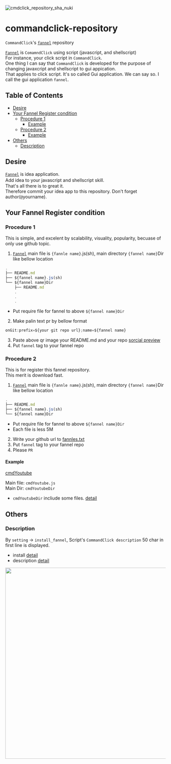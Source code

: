 ![cmdclick_repository_sha_nuki](https://user-images.githubusercontent.com/55217593/226264143-2da03394-0c9d-4d11-966d-09588a2c90d8.png)

# commandclick-repository
`CommandClick`'s [`fannel`](https://github.com/puutaro/CommandClick/blob/master/md/developer/glossary.md#fannel) repository

[`Fannel`](https://github.com/puutaro/CommandClick/blob/master/md/developer/glossary.md#fannel) is `ComamndClick` using script (javascript, and shellscript)  
For instance, your click script in `CommandClick`.   
One thing I can say that `CommandClick` is developed for the purpose of changing javaxcript and shellscript to gui appication.   
That applies to click script. It's so called Gui application. We can say so. I call the gui application `fannel`.




Table of Contents
-----------------

* [Desire](#desire)
* [Your Fannel Register condition](#your-fannel-register-condition)
  * [Procedure 1](#procedure-1)  
    * [Example](#example)
  * [Procedure 2](#procedure-2)  
    * [Example](#example)
* [Others](#others)
  * [Description](#description)


Desire
-----  

[`Fannel`](https://github.com/puutaro/CommandClick/blob/master/md/developer/glossary.md#fannel) is idea application.   
Add idea to your javascript and shellscript skill.　   
That's all there is to great it.    
Therefore commit your idea app to this repository. Don't forget author(`@`yourname).  


Your Fannel Register condition
-------------

### Procedure 1

This is simple, and excelent by scalability, visuality, popularity, becuase of only use github topic.  
<!-- Finally, fannle install process integrate this. --> 


1. [`Fannel`](https://github.com/puutaro/CommandClick/blob/master/md/developer/glossary.md#fannel) main file is `{fannle name}`.js(sh), main directory  `{fannel name}`Dir like bellow location

```kt.js
.
├── README.md
├── ${fannel name}.js(sh)
└── ${fannel name}Dir
    ├── README.md
    .
    .
    .
```

- Put require file for fannel to above `${fannel name}Dir`

2. Make palin text pr by bellow format

```js.js
onGit:prefix=${your git repo url};name=${fannel name}
```

3. Paste above qr image your README.md and your repo [sorcial preview](https://docs.github.com/en/repositories/managing-your-repositorys-settings-and-features/customizing-your-repository/customizing-your-repositorys-social-media-preview)
4. Put `fannel` tag  to your fannel repo

### Procedure 2

This is for register this fannel repository.  
This merit is download fast.

1. [`Fannel`](https://github.com/puutaro/CommandClick/blob/master/md/developer/glossary.md#fannel) main file is `{fannle name}`.js(sh), main directory  `{fannel name}`Dir like bellow location

```kt.js
.
├── README.md
├── ${fannel name}.js(sh)
└── ${fannel name}Dir
```
- Put require file for fannel to above `${fannel name}Dir`
- Each file is less 5M  

2. Write your github url to [fannles.txt](https://github.com/puutaro/commandclick-repository/blob/master/manage/fannels/input_txt_list/repo_url_list.txt)
3. Put `fannel` tag  to your fannel repo
4. Please `PR`


#### Example

[cmdYoutube](https://github.com/puutaro/commandclick-repository/blob/master/fannel/cmdYoutuberDir/README.md)  

Main file: `cmdYoutube.js`   
Main Dir: `cmdYoutubeDir`  

- `cmdYoutubeDir` incliude some files. [detail](https://github.com/puutaro/commandclick-repository/tree/master/fannel)

Others
-------------

### Description

By `setting` -> `install_fannel`, Script's `CommandClick description` 50 char in first line is displayed.    
 - install [detail](https://github.com/puutaro/CommandClick/blob/master/README.md#install-fannel)  
 - description [detail](https://github.com/puutaro/CommandClick#description)  


<img src="https://github.com/puutaro/commandclick-repository/assets/55217593/6f62911e-772c-4c04-8375-0998d1353612" width="600">  


